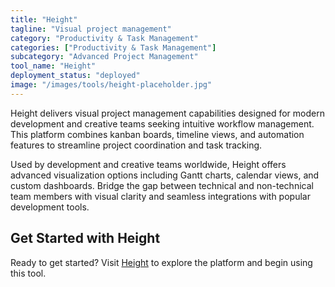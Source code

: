 ```yaml
---
title: "Height"
tagline: "Visual project management"
category: "Productivity & Task Management"
categories: ["Productivity & Task Management"]
subcategory: "Advanced Project Management"
tool_name: "Height"
deployment_status: "deployed"
image: "/images/tools/height-placeholder.jpg"
---
```

Height delivers visual project management capabilities designed for modern development and creative teams seeking intuitive workflow management. This platform combines kanban boards, timeline views, and automation features to streamline project coordination and task tracking.

Used by development and creative teams worldwide, Height offers advanced visualization options including Gantt charts, calendar views, and custom dashboards. Bridge the gap between technical and non-technical team members with visual clarity and seamless integrations with popular development tools.

## Get Started with Height

Ready to get started? Visit [Height](https://height.app) to explore the platform and begin using this tool.